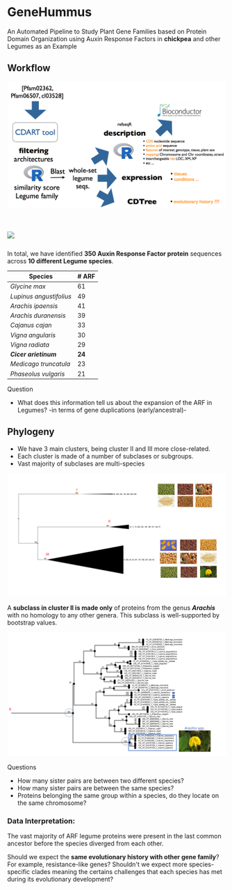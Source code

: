 # GeneHummus

An Automated Pipeline to Study Plant Gene Families based on Protein Domain Organization using Auxin Response Factors in **chickpea** and other Legumes as an Example

## Workflow

![](figures/workflow.png)
# ![](aworkflow.png)


In total, we have identified **350 Auxin Response Factor protein** sequences across **10 different Legume species**. 

| Species  | # ARF |
|---------|----------------|
| *Glycine max* | 61     |
| *Lupinus angustifolius* | 49 |
| *Arachis ipaensis* | 41
| *Arachis duranensis* | 39
| *Cajanus cajan* |  33
| *Vigna angularis* | 30
| *Vigna radiata* | 29
| ***Cicer arietinum*** | **24**
| *Medicago truncatula* | 23 
| *Phaseolus vulgaris* | 21


Question  
* What does this information tell us about the expansion of the ARF in Legumes? -in terms of gene duplications (early/ancestral)-  


## Phylogeny  
* We have 3 main clusters, being cluster II and III more close-related. 
* Each cluster is made of a number of subclases or subgroups.   
* Vast majority of subclases are multi-species

![](figures/treeARF.png)

A **subclass in cluster II is made only** of proteins from the genus ***Arachis*** with no homology to any other genera. This subclass is well-supported by bootstrap values. 

![](figures/arachisTree.png)


Questions  
* How many sister pairs are between two different species?   
* How many sister pairs are between the same species?   
* Proteins belonging the same group within a species, do they locate on the same chromosome?  

### Data Interpretation: 
The vast majority of ARF legume proteins were present in the last common ancestor before the species diverged from each other.     
  
Should we expect the **same evolutionary history with other gene family**? For example, resistance-like genes? Shouldn't we expect more species-specific clades meaning the certains challenges that each species has met during its evolutionary development?
